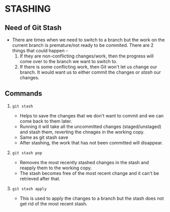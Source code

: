 # STASHING

## Need of Git Stash

- There are times when we need to switch to a branch but the work on the current branch is premature/not ready to be commited. There are 2 things that could happen -
  1. If they are non-conflicting changes/work, then the progress will come over to the branch we want to switch to.
  2. If there is some conflicting work, then Git won't let us change our branch. It would want us to either commit the changes or _stash_ our changes.

## Commands

1. `git stash`

   - Helps to save the changes that we don't want to commit and we can come back to them later.
   - Running it will take all the uncommitted changes (staged/unstaged) and stash them, reverting the chnages in the working copy.
   - Same as git stash save
   - After stashing, the work that has not been committed will disappear.

2. `git stash pop`

   - Removes the most recently stashed changes in the stash and reapply them to the working copy.
   - The stash becomes free of the most recent change and it can't be retrieved after that.

3. `git stash apply`

   - This is used to apply the changes to a branch but the stash does not get rid of the most recent stash.

